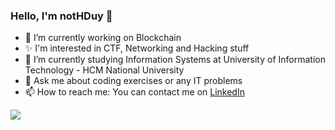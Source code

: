 ### Hello, I'm notHDuy 👋

- 🔭 I’m currently working on Blockchain
- ✨ I'm interested in CTF, Networking and Hacking stuff
- 🌱 I’m currently studying Information Systems at University of Information Technology - HCM National University 
- 💬 Ask me about coding exercises or any IT problems
- 📫 How to reach me: You can contact me on [LinkedIn](https://www.linkedin.com/in/nguy%E1%BB%85n-ho%C3%A0ng-duy-297a54240/)


<img src="https://github-readme-stats.vercel.app/api?username=notHDuy&show_icons=true&theme=tokyonight">
